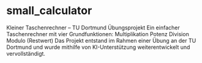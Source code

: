 # small_calculator
Kleiner Taschenrechner – TU Dortmund Übungsprojekt   Ein einfacher Taschenrechner mit vier Grundfunktionen:   Multiplikation   Potenz   Division   Modulo (Restwert)   Das Projekt entstand im Rahmen einer Übung an der TU Dortmund und wurde mithilfe von KI-Unterstützung weiterentwickelt und vervollständigt. 
